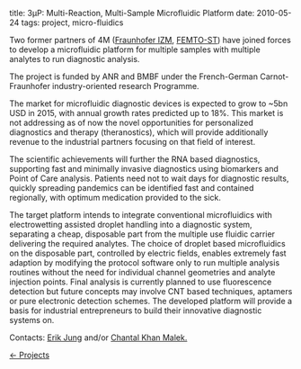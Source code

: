 title: 3µP: Multi-Reaction, Multi-Sample Microfluidic Platform
date: 2010-05-24
tags: project, micro-fluidics


Two former partners of 4M ([Fraunhofer IZM](http://www.izm.fraunhofer.de/), [FEMTO-ST](http://www.femto-st.fr/en/)) have joined forces to develop  a microfluidic platform for multiple samples with multiple analytes to run diagnostic analysis.
<!--break-->
The project is funded by ANR and BMBF under the French-German Carnot-Fraunhofer industry-oriented research Programme.

The market for microfluidic diagnostic devices is expected to grow to ~5bn USD in 2015, with annual growth rates predicted up to 18%. This market is not addressing as of now the novel opportunities for personalized diagnostics and therapy (theranostics), which will provide additionally revenue to the industrial partners focusing on that field of interest.  
  
The scientific achievements will further the RNA based diagnostics, supporting fast and minimally invasive diagnostics using biomarkers and Point of Care analysis. Patients need not to wait days for diagnostic results, quickly spreading pandemics can be identified fast and contained regionally, with optimum medication provided to the sick. 

The target platform intends to integrate conventional microfluidics with electrowetting assisted droplet handling into a diagnostic system, separating a cheap, disposable part from the multiple use fluidic carrier delivering the required analytes. The choice of droplet based microfluidics on the disposable part, controlled by electric fields, enables extremely fast adaption by modifying the protocol software only to run multiple analysis routines without the need for individual channel geometries and analyte injection points. Final analysis is currently planned to use fluorescence detection but  future concepts may involve CNT based techniques, aptamers or pure electronic detection schemes. The developed platform will provide a basis for industrial entrepreneurs to build their innovative diagnostic systems on.

Contacts: [Erik Jung](mailto:Erik.Jung@izm.fraunhofer.de) and/or [Chantal Khan Malek.](mailto:chantal.khan-malek@femto-st.fr)

[&larr; Projects](/projects.html)